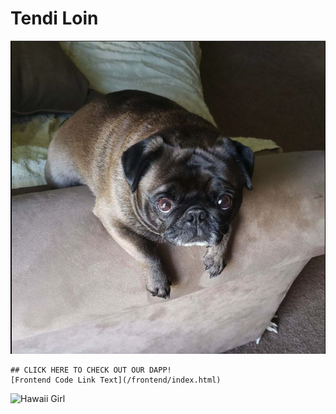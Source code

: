 # Tendi Loin

![Tendie Girl](https://raw.githubusercontent.com/ingridschommer/Project_3/gh-pages/Pictures/Screen%20Shot%202021-05-06%20at%209.00.11%20PM.png)


    ## CLICK HERE TO CHECK OUT OUR DAPP!
    [Frontend Code Link Text](/frontend/index.html)

![Hawaii Girl](https://raw.githubusercontent.com/ingridschommer/Tendi-Loin/gh-pages/Pictures/Screen%20Shot%202021-05-06%20at%209.10.00%20PM.png)
